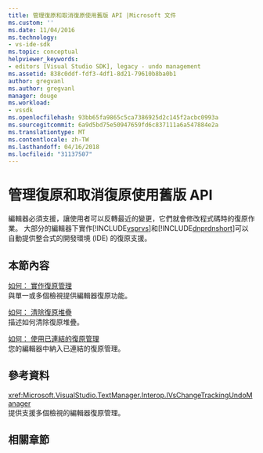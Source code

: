 ```yaml
---
title: 管理復原和取消復原使用舊版 API |Microsoft 文件
ms.custom: ''
ms.date: 11/04/2016
ms.technology:
- vs-ide-sdk
ms.topic: conceptual
helpviewer_keywords:
- editors [Visual Studio SDK], legacy - undo management
ms.assetid: 838c0ddf-fdf3-4df1-8d21-79610b8ba0b1
author: gregvanl
ms.author: gregvanl
manager: douge
ms.workload:
- vssdk
ms.openlocfilehash: 93bb65fa9865c5ca7386925d2c145f2acbc0993a
ms.sourcegitcommit: 6a9d5bd75e50947659fd6c837111a6a547884e2a
ms.translationtype: MT
ms.contentlocale: zh-TW
ms.lasthandoff: 04/16/2018
ms.locfileid: "31137507"
---
```

# <a name="managing-undo-and-redo-by-using-the-legacy-api"></a>管理復原和取消復原使用舊版 API
編輯器必須支援，讓使用者可以反轉最近的變更，它們就會修改程式碼時的復原作業。 大部分的編輯器下實作[!INCLUDE[vsprvs](../code-quality/includes/vsprvs_md.md)]和[!INCLUDE[dnprdnshort](../code-quality/includes/dnprdnshort_md.md)]可以自動提供整合式的開發環境 (IDE) 的復原支援。  
  
## <a name="in-this-section"></a>本節內容  
 [如何： 實作復原管理](../extensibility/how-to-implement-undo-management.md)  
 與單一或多個檢視提供編輯器復原功能。  
  
 [如何： 清除復原堆疊](../extensibility/how-to-clear-the-undo-stack.md)  
 描述如何清除復原堆疊。  
  
 [如何： 使用已連結的復原管理](../extensibility/how-to-use-linked-undo-management.md)  
 您的編輯器中納入已連結的復原管理。  
  
## <a name="reference"></a>參考資料  
 <xref:Microsoft.VisualStudio.TextManager.Interop.IVsChangeTrackingUndoManager>  
 提供支援多個檢視的編輯器復原管理。  
  
## <a name="related-sections"></a>相關章節